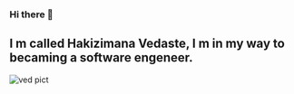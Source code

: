 ### Hi there 👋

## I m called Hakizimana Vedaste, I m in my way to becaming a software engeneer.

![ved pict](https://user-images.githubusercontent.com/106504236/188719052-d6246c25-0136-4705-9762-dc77fd7a72fc.jpg)

